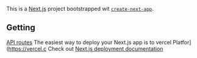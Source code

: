 This is a [Next.js](https://nextjs.org) project bootstrapped wit [`create-next-app`](https://nextjs.org/docs/pages/api-reference/create-next-app).

## Getting
[API routes](https://nextjs.org/docs/pages/building-your-pplication/routng/aproutes)
The easiest way to deploy your Next.js app is to vercel Platfor](https://vercel.c
Check out [Next.js deployment documentation](https://nextjs.org/docs/pages/building-your-application/deployin) 
